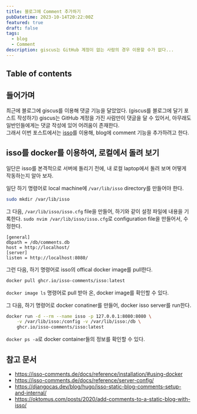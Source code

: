 ```yaml
---
title: 블로그에 Comment 추가하기
pubDatetime: 2023-10-14T20:22:00Z
featured: true
draft: false
tags:
  - blog
  - Comment
description: giscus는 GitHub 계정이 없는 사람의 경우 이용할 수가 없다...
---
```


## Table of contents

## 들어가며

최근에 블로그에 giscus를 이용해 댓글 기능을 달았었다. (giscus를 블로그에 달기 포스트 작성하기)
giscus는 GitHub 계정을 가진 사람만이 댓글을 달 수 있어서, 아무래도 일반인들에게는 댓글 작성에 있어 어려움이 존재한다.  
그래서 이번 포스트에서는 [isso](https://github.com/posativ/isso/)를 이용해, blog에 comment 기능을 추가하려고 한다.

## isso를 docker를 이용하여, 로컬에서 돌려 보기

일단은 isso를 본격적으로 서버에 돌리기 전에, 내 로컬 laptop에서 돌려 보며 어떻게 작동하는지 알아 보자.

일단 하기 명령어로 local machine에 `/var/lib/isso` directory를 만들어야 한다.

```zsh
sudo mkdir /var/lib/isso
```

그 다음, `/var/lib/isso/isso.cfg` file을 만들어, 하기와 같이 설정 파일에 내용을 기록한다.
`sudo nvim /var/lib/isso/isso.cfg`로 configuration file을 만들어서, 수정한다.

```
[general]
dbpath = /db/comments.db
host = http://localhost/
[server]
listen = http://localhost:8080/
```

그런 다음, 하기 명령어로 isso의 offical docker image를 pull한다.

```zsh
docker pull ghcr.io/isso-comments/isso:latest
```

`docker image ls` 명령어로 pull 받아 온, docker image를 확인할 수 있다.

그 다음, 하기 명령어로 docker conatiner를 만들어, docker isso server를 run한다.

```zsh
docker run -d --rm --name isso -p 127.0.0.1:8080:8080 \
    -v /var/lib/isso:/config -v /var/lib/isso:/db \
    ghcr.io/isso-comments/isso:latest
```

`docker ps -a`로 docker container들의 정보를 확인할 수 있다.

## 참고 문서

- <https://isso-comments.de/docs/reference/installation/#using-docker>
- <https://isso-comments.de/docs/reference/server-config/>
- <https://djangocas.dev/blog/hugo/isso-static-blog-comments-setup-and-internal/>
- <https://oktomus.com/posts/2020/add-comments-to-a-static-blog-with-isso/>
